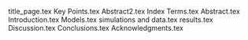 title_page.tex
Key Points.tex
Abstract2.tex
Index Terms.tex
Abstract.tex
Introduction.tex
Models.tex
simulations and data.tex
results.tex
Discussion.tex
Conclusions.tex
Acknowledgments.tex